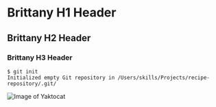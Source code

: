 # Brittany H1 Header
## Brittany H2 Header
### Brittany H3 Header
```
$ git init
Initialized empty Git repository in /Users/skills/Projects/recipe-repository/.git/
```
![Image of Yaktocat](https://octodex.github.com/images/yaktocat.png)

